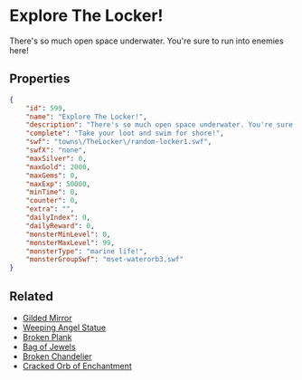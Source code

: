 # Explore The Locker!

There's so much open space underwater. You're sure to run into enemies here!

## Properties

```json
{
    "id": 599,
    "name": "Explore The Locker!",
    "description": "There's so much open space underwater. You're sure to run into enemies here!",
    "complete": "Take your loot and swim for shore!",
    "swf": "towns\/TheLocker\/random-locker1.swf",
    "swfX": "none",
    "maxSilver": 0,
    "maxGold": 2000,
    "maxGems": 0,
    "maxExp": 50000,
    "minTime": 0,
    "counter": 0,
    "extra": "",
    "dailyIndex": 0,
    "dailyReward": 0,
    "monsterMinLevel": 0,
    "monsterMaxLevel": 99,
    "monsterType": "marine life!",
    "monsterGroupSwf": "mset-waterorb3.swf"
}
```

## Related

- [Gilded Mirror](../items/3802-gilded-mirror.md)
- [Weeping Angel Statue](../items/3803-weeping-angel-statue.md)
- [Broken Plank](../items/3804-broken-plank.md)
- [Bag of Jewels](../items/3805-bag-of-jewels.md)
- [Broken Chandelier](../items/3806-broken-chandelier.md)
- [Cracked Orb of Enchantment](../items/3807-cracked-orb-of-enchantment.md)

